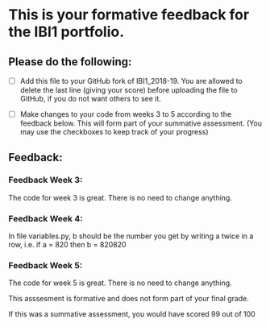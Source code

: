 # This is your formative feedback for the IBI1 portfolio.


## Please do the following:

- [ ] Add this file to your GitHub fork of IBI1_2018-19. You are allowed to delete the last line (giving your score) before uploading the file to GitHub, if you do not want others to see it. 
- [ ] Make changes to your code from weeks 3 to 5 according to the feedback below. This will form part of your summative assessment. (You may use the checkboxes to keep track of your progress) 


## Feedback:

### Feedback Week 3:

The code for week 3 is great. There is no need to change anything.

### Feedback Week 4:



In file variables.py, b should be the number you get by writing a twice in a row, i.e. if a = 820 then b = 820820


### Feedback Week 5:

The code for week 5 is great. There is no need to change anything. 


This asssesment is formative and does not form part of your final grade. 

If this was a summative assessment, you would have scored 99 out of 100











